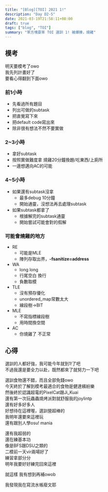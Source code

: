 ```yaml
---
title: "[Blog][TOI] 2021 1!"
description: "Day D2-5"
date: 2021-03-19T21:58:11+08:00
draft: true
tags: ["blog", "TOI"]
summary: "笨方塊耍笨 TOI 選訓 1! 被爆揍，燒雞"
---
```


## 模考
明天要模考了owo  
我先列計畫好了  
要看心得翻到下面owo    

### 前1小時
- 先看過所有題目 
- 列出可做的subtask   
- 把直覺寫下來  
- 把default code寫出來
- 除非很有想法不然不要實做 

### 2~3小時 
- 拿好subtask  
- 按照實做難度拿 燒雞20分鐘換題/吃東西/上廁所
- 一邊想邁向AC的可能  

### 4~5小時
- 如果還有subtask沒拿
    - 最多debug 10分鐘
    - 開始通靈，沒想法再去處理subtask
- 如果subtask都拿了
    - 根據解完的subtask通靈
    - 開始嘗試可能會對的假解


### 可能會燒雞的地方
- RE
    - 可能是MLE
    - 陣列存取出界，**-fsanitize=address**
- WA
    - long long
    - 行尾空白 換行
    - 負數取模
- TLE
    - 沒有預存優化
    - unordered_map常數太大
    - 線段樹->BIT
- MLE
    - 不寫指標線段樹
    - 用時間換空間
- AC
    - 你燒雞了 不正常

## 心得
選訓的人都好強，我可能今年就到1!了吧  
不過我還是要全力以赴，既然都來了就努力一下吧  

選訓食物還不錯，而且全部免錢owo  
今天終於了解到模考最適合的食物是健達繽紛樂  
然後終於認識超電的PixelCat跟Ji_Kuai  
還有第一次玩蟲蟲燒烤派對就舒服我的joylintp  
還有好多好多人  
好想待在這裡喔，選訓營超棒的  
我明年還要來這裡玩  
還有跟別人學osu! mania  
  
還有我超弱的  
還在練基本功  
像是BFS跟DSU之類的  
二模前一天vir兩場好了  
練習拿部分分  
明年我要好好練完回來這裡  

就這樣 我有想到再補owob  
  
我發現我在寫流水帳廢文耶  